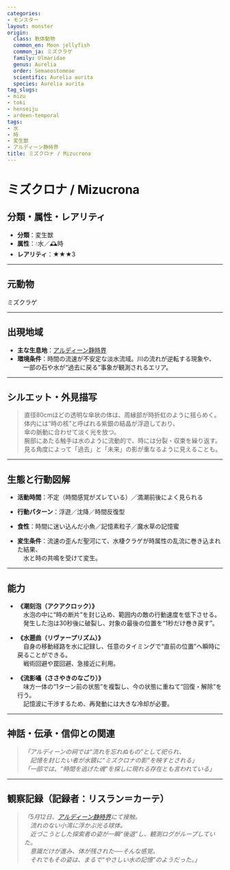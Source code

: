 ```yaml
---
categories:
- モンスター
layout: monster
origin:
  class: 軟体動物
  common_en: Moon jellyfish
  common_ja: ミズクラゲ
  family: Ulmaridae
  genus: Aurelia
  order: Semaeostomeae
  scientific: Aurelia aurita
  species: Aurelia aurita
tag_slugs:
- mizu
- toki
- henseiju
- ardeen-temporal
tags:
- 水
- 時
- 変生獣
- アルディーン静時界
title: ミズクロナ / Mizucrona
---
```


# ミズクロナ / Mizucrona

## 分類・属性・レアリティ

* **分類**：変生獣  
* **属性**：💧水／🕰時  
* **レアリティ**：★★★3

---

## 元動物
ミズクラゲ

---

## 出現地域

* **主な生息地**：[アルディーン静時界](../place/ardeen_temporal.md)  
* **環境条件**：時間の流速が不安定な淡水流域。川の流れが逆転する現象や、  
　一部の石や水が“過去に戻る”事象が観測されるエリア。

---

## シルエット・外見描写

> 直径80cmほどの透明な傘状の体は、周縁部が時折虹のように揺らめく。  
> 体内には“時の核”と呼ばれる紫銀の結晶が浮遊しており、  
> 傘の脈動に合わせて淡く光を放つ。  
> 腕部にあたる触手は水のように流動的で、時には分裂・収束を繰り返す。  
> 見る角度によって「過去」と「未来」の影が重なるように見えることも。

---

## 生態と行動図解

* **活動時間**：不定（時間感覚がズレている）／満潮前後によく見られる  
* **行動パターン**：浮遊／沈降／時間反復型  
* **食性**：時間に迷い込んだ小魚／記憶素粒子／魔水草の記憶蜜

* **変生条件**：流速の歪んだ聖河にて、水棲クラゲが時属性の乱流に巻き込まれた結果、  
　水と時の共鳴を受けて変生。

---

## 能力

* **《潮刻泡（アクアクロック）》**  
　水泡の中に“時の断片”を封じ込め、範囲内の敵の行動速度を低下させる。  
　発生した泡は30秒後に破裂し、対象の最後の位置を“1秒だけ巻き戻す”。

* **《水遡曲（リヴァープリズム）》**  
　自身の移動経路を水に記録し、任意のタイミングで“直前の位置”へ瞬時に戻ることができる。  
　戦術回避や罠回避、急接近に利用。

* **《流影囁（ささやきのなごり）》**  
　味方一体の“1ターン前の状態”を複製し、今の状態に重ねて“回復・解除”を行う。  
　記憶波に干渉するため、再発動には大きな冷却が必要。

---

## 神話・伝承・信仰との関連

> *「アルディーンの祠では“流れを忘れぬもの”として祀られ、  
　記憶を封じたい者が水鏡に“ミズクロナの影”を映すとされる」*  
> *「一部では、“時間を逃げた魂”を探しに現れる存在とも言われている」*

---

## 観察記録（記録者：リスラン＝カーテ）

> *「5月12日、[アルディーン静時界](../place/ardeen_temporal.md)にて接触。  
　流れのない小湾に浮かぶ光る球体。  
　近づこうとした探索者の姿が一瞬“後退”し、観測ログがループしていた。  
　意識だけが進み、体が残された──そんな感覚。  
　それでもその姿は、まるで“やさしい水の記憶”のようだった。」*